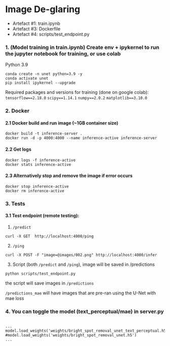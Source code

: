 # Image De-glaring
- Artefact #1: train.ipynb
- Artefact #3: Dockerfile
- Artefact #4: scripts/test_endpoint.py

### 1. (Model training in train.ipynb) Create env + ipykernel to run the jupyter notebook for training, or use colab

Python 3.9
```
conda create -n unet python=3.9 -y
conda activate unet
pip install ipykernel --upgrade
```

Required packages and versions for training (done on google colab):
`tensorflow==2.18.0` 
`scipy==1.14.1` 
`numpy==2.0.2`
`matplotlib==3.10.0`


### 2. Docker 
#### 2.1 Docker build and run image (~1GB container size)
```
docker build -t inference-server .
docker run -d -p 4000:4000 --name inference-active inference-server
```

#### 2.2 Get logs
```
docker logs -f inference-active
docker stats inference-active
```

#### 2.3 Alternatively stop and remove the image if error occurs
```
docker stop inference-active 
docker rm inference-active
```

### 3. Tests
#### 3.1 Test endpoint (remote testing):

1. `/predict`
```
curl -X GET  http://localhost:4000/ping
```

2. `/ping`
```
curl -X POST -F "image=@images/002.png" http://localhost:4000/infer
```

3. Script (both `/predict` and `/ping`), image will be saved in /predictions
```
python scripts/test_endpoint.py     
```
the script will save images in `/predictions`

`/predictions_mae` will have images that are pre-ran using the U-Net with mae loss

### 4. You can toggle the model (text_perceptual/mae) in server.py
```

...
model.load_weights('weights/bright_spot_removal_unet_text_perceptual.h5')
#model.load_weights('weights/bright_spot_removal_unet.h5')
...

```